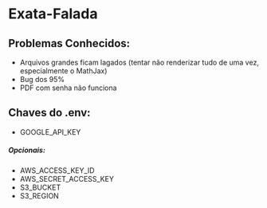 # Exata-Falada

## Problemas Conhecidos:
* Arquivos grandes ficam lagados (tentar não renderizar tudo de uma vez, especialmente o MathJax)
* Bug dos 95%
* PDF com senha não funciona

## Chaves do .env:
* GOOGLE_API_KEY
##### Opcionais:
* AWS_ACCESS_KEY_ID
* AWS_SECRET_ACCESS_KEY
* S3_BUCKET
* S3_REGION
